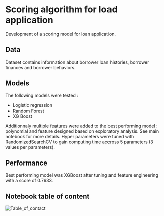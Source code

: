 # Scoring algorithm for load application
Development of a scoring model for loan application.

## Data
Dataset contains information about borrower loan histories, borrower finances and borrower behaviors.

## Models
The following models were tested :
* Logistic regression
* Random Forest
* XG Boost

Additionnaly multiple features were added to the best performing model : polynomial and feature designed based on exploratory analysis.
See main notebook for more details.
Hyper parameters were tuned with RandomizedSearchCV to gain computing time accross 5 parameters (3 values per parameters).

## Performance
Best performing model was XGBoost after tuning and feature engineering with a score of 0.7633.

## Notebook table of content 

![Table_of_contact](https://user-images.githubusercontent.com/65543520/224170546-a94ded05-ab15-4f12-955d-fedea659e668.png)
